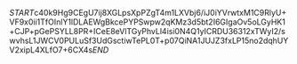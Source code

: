 $START$c40k9Hg9CEgU7ij8XGLpsXpPZgT4m1LXVbj6/iJ0iYVrwtxM1C9RlyU+VF9x0ii1TfOInlY1lDLAEWgBkcePYPSwpw2qKMz3d5bt2I6GIgaOv5oLGyHK1+CJP+pGePSYLL8PR+ICeE8eVlTGyPhvLl4isi0N4Q1yICRDU36312xTWyI2/swvhsL1JWCV0PULuSf3UdGsctiwTePL0T+p07QiNA1JUJZ3fxLP15no2dqhUYV2xipL4XLfO7+6CX4s$END$